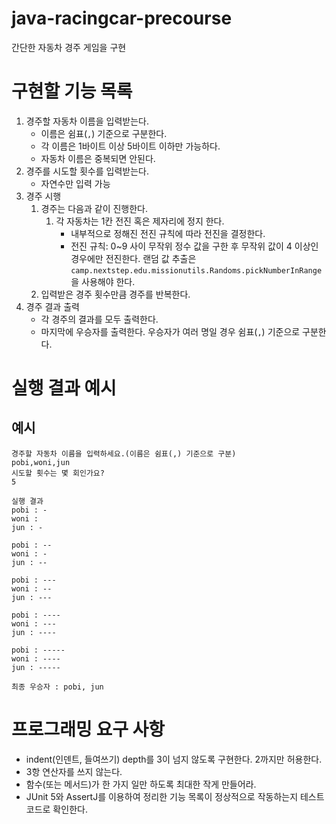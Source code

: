 # java-racingcar-precourse

간단한 자동차 경주 게임을 구현

# 구현할 기능 목록

1. 경주할 자동차 이름을 입력받는다.
    * 이름은 쉼표(`,`) 기준으로 구분한다.
    * 각 이름은 1바이트 이상 5바이트 이하만 가능하다.
    * 자동차 이름은 중복되면 안된다.
2. 경주를 시도할 횟수를 입력받는다.
    * 자연수만 입력 가능
3. 경주 시행
    1. 경주는 다음과 같이 진행한다.
        1. 각 자동차는 1칸 전진 혹은 제자리에 정지 한다.
            * 내부적으로 정해진 전진 규칙에 따라 전진을 결정한다.
            * 전진 규칙: 0~9 사이 무작위 정수 값을 구한 후 무작위 값이 4 이상인 경우에만 전진한다. 랜덤 값
              추출은 `camp.nextstep.edu.missionutils.Randoms.pickNumberInRange`을 사용해야 한다.
    2. 입력받은 경주 횟수만큼 경주를 반복한다.
4. 경주 결과 출력
    * 각 경주의 결과를 모두 출력한다.
    * 마지막에 우승자를 출력한다. 우승자가 여러 명일 경우 쉼표(`,`) 기준으로 구분한다.

# 실행 결과 예시

## 예시

```
경주할 자동차 이름을 입력하세요.(이름은 쉼표(,) 기준으로 구분)
pobi,woni,jun
시도할 횟수는 몇 회인가요?
5

실행 결과
pobi : -
woni : 
jun : -

pobi : --
woni : -
jun : --

pobi : ---
woni : --
jun : ---

pobi : ----
woni : ---
jun : ----

pobi : -----
woni : ----
jun : -----

최종 우승자 : pobi, jun
```

# 프로그래밍 요구 사항

* indent(인덴트, 들여쓰기) depth를 3이 넘지 않도록 구현한다. 2까지만 허용한다.
* 3항 연산자를 쓰지 않는다.
* 함수(또는 메서드)가 한 가지 일만 하도록 최대한 작게 만들어라.
* JUnit 5와 AssertJ를 이용하여 정리한 기능 목록이 정상적으로 작동하는지 테스트 코드로 확인한다.